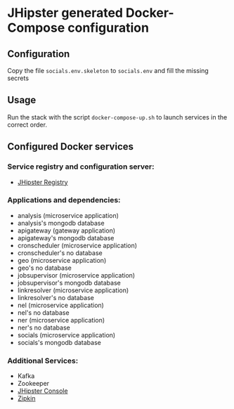 # JHipster generated Docker-Compose configuration

## Configuration

Copy the file `socials.env.skeleton` to `socials.env` and fill the missing secrets

## Usage

Run the stack with the script `docker-compose-up.sh` to launch services in the correct order.

## Configured Docker services

### Service registry and configuration server:
- [JHipster Registry](http://localhost:8761)

### Applications and dependencies:
- analysis (microservice application)
- analysis's mongodb database
- apigateway (gateway application)
- apigateway's mongodb database
- cronscheduler (microservice application)
- cronscheduler's no database
- geo (microservice application)
- geo's no database
- jobsupervisor (microservice application)
- jobsupervisor's mongodb database
- linkresolver (microservice application)
- linkresolver's no database
- nel (microservice application)
- nel's no database
- ner (microservice application)
- ner's no database
- socials (microservice application)
- socials's mongodb database

### Additional Services:

- Kafka
- Zookeeper
- [JHipster Console](http://localhost:5601)
- [Zipkin](http://localhost:9411)
